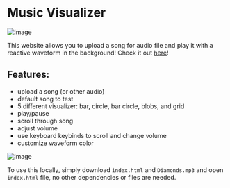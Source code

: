 # Music Visualizer

![image](https://github.com/user-attachments/assets/ee829727-c7f9-48df-b9fa-aa9340548dc1)

This website allows you to upload a song for audio file and play it with a reactive waveform in the background!
Check it out [here](https://vracton.github.io/music-visualizer/)!

## Features:
- upload a song (or other audio)
- default song to test
- 5 different visualizer: bar, circle, bar circle, blobs, and grid
- play/pause
- scroll through song
- adjust volume
- use keyboard keybinds to scroll and change volume
- customize waveform color

![image](https://github.com/user-attachments/assets/83d650c1-4bba-4469-9bb4-98a60de3b43f)

To use this locally, simply download `index.html` and `Diamonds.mp3` and open `index.html` file, no other dependencies or files are needed.
